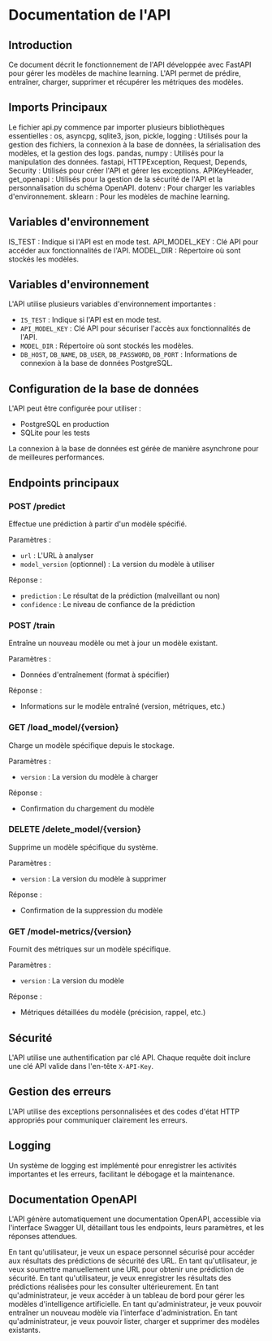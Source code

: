 # Documentation de l'API

## Introduction
Ce document décrit le fonctionnement de l'API développée avec FastAPI pour gérer les modèles de machine learning. L'API permet de prédire, entraîner, charger, supprimer et récupérer les métriques des modèles.

## Imports Principaux
Le fichier api.py commence par importer plusieurs bibliothèques essentielles :
os, asyncpg, sqlite3, json, pickle, logging : Utilisés pour la gestion des fichiers, la connexion à la base de données, la sérialisation des modèles, et la gestion des logs.
pandas, numpy : Utilisés pour la manipulation des données.
fastapi, HTTPException, Request, Depends, Security : Utilisés pour créer l'API et gérer les exceptions.
APIKeyHeader, get_openapi : Utilisés pour la gestion de la sécurité de l'API et la personnalisation du schéma OpenAPI.
dotenv : Pour charger les variables d'environnement.
sklearn : Pour les modèles de machine learning.

## Variables d'environnement
IS_TEST : Indique si l'API est en mode test.
API_MODEL_KEY : Clé API pour accéder aux fonctionnalités de l'API.
MODEL_DIR : Répertoire où sont stockés les modèles.

## Variables d'environnement
L'API utilise plusieurs variables d'environnement importantes :

- `IS_TEST` : Indique si l'API est en mode test.
- `API_MODEL_KEY` : Clé API pour sécuriser l'accès aux fonctionnalités de l'API.
- `MODEL_DIR` : Répertoire où sont stockés les modèles.
- `DB_HOST`, `DB_NAME`, `DB_USER`, `DB_PASSWORD`, `DB_PORT` : Informations de connexion à la base de données PostgreSQL.

## Configuration de la base de données
L'API peut être configurée pour utiliser :
- PostgreSQL en production
- SQLite pour les tests

La connexion à la base de données est gérée de manière asynchrone pour de meilleures performances.

## Endpoints principaux

### POST /predict
Effectue une prédiction à partir d'un modèle spécifié.

Paramètres :
- `url` : L'URL à analyser
- `model_version` (optionnel) : La version du modèle à utiliser

Réponse :
- `prediction` : Le résultat de la prédiction (malveillant ou non)
- `confidence` : Le niveau de confiance de la prédiction

### POST /train
Entraîne un nouveau modèle ou met à jour un modèle existant.

Paramètres :
- Données d'entraînement (format à spécifier)

Réponse :
- Informations sur le modèle entraîné (version, métriques, etc.)

### GET /load_model/{version}
Charge un modèle spécifique depuis le stockage.

Paramètres :
- `version` : La version du modèle à charger

Réponse :
- Confirmation du chargement du modèle

### DELETE /delete_model/{version}
Supprime un modèle spécifique du système.

Paramètres :
- `version` : La version du modèle à supprimer

Réponse :
- Confirmation de la suppression du modèle

### GET /model-metrics/{version}
Fournit des métriques sur un modèle spécifique.

Paramètres :
- `version` : La version du modèle

Réponse :
- Métriques détaillées du modèle (précision, rappel, etc.)

## Sécurité
L'API utilise une authentification par clé API. Chaque requête doit inclure une clé API valide dans l'en-tête `X-API-Key`.

## Gestion des erreurs
L'API utilise des exceptions personnalisées et des codes d'état HTTP appropriés pour communiquer clairement les erreurs.

## Logging
Un système de logging est implémenté pour enregistrer les activités importantes et les erreurs, facilitant le débogage et la maintenance.

## Documentation OpenAPI
L'API génère automatiquement une documentation OpenAPI, accessible via l'interface Swagger UI, détaillant tous les endpoints, leurs paramètres, et les réponses attendues.



En tant qu'utilisateur, je veux un espace personnel sécurisé pour accéder aux résultats des prédictions de sécurité des URL.
En tant qu'utilisateur, je veux soumettre manuellement une URL pour obtenir une prédiction de sécurité.
En tant qu'utilisateur, je veux enregistrer les résultats des prédictions réalisées pour les consulter ultérieurement.
En tant qu'administrateur, je veux accéder à un tableau de bord pour gérer les modèles d'intelligence artificielle.
En tant qu'administrateur, je veux pouvoir entraîner un nouveau modèle via l'interface d'administration.
En tant qu'administrateur, je veux pouvoir lister, charger et supprimer des modèles existants.